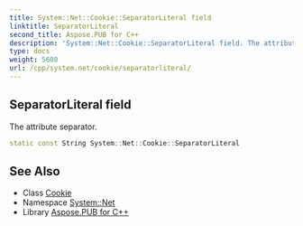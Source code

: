 ```yaml
---
title: System::Net::Cookie::SeparatorLiteral field
linktitle: SeparatorLiteral
second_title: Aspose.PUB for C++
description: 'System::Net::Cookie::SeparatorLiteral field. The attribute separator in C++.'
type: docs
weight: 5600
url: /cpp/system.net/cookie/separatorliteral/
---
```

## SeparatorLiteral field


The attribute separator.

```cpp
static const String System::Net::Cookie::SeparatorLiteral
```

## See Also

* Class [Cookie](../)
* Namespace [System::Net](../../)
* Library [Aspose.PUB for C++](../../../)
